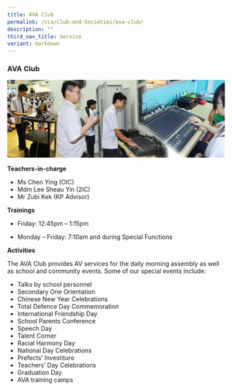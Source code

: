 ```yaml
---
title: AVA Club
permalink: /cca/Club-and-Societies/ava-club/
description: ""
third_nav_title: Service
variant: markdown
---
```

### AVA Club

<img src="/images/cca1.png" style="width:90%, align:left">


**Teachers-in-charge**

*   Ms Chen Ying (OIC)
*   Mdm Lee Sheau Yin (2IC)
*   Mr Zubi Kek (KP Advisor)


**Trainings**

* Friday:  12:45pm – 1:15pm

* Monday – Friday: 7:10am and during Special Functions

**Activities**

The AVA Club provides AV services for the daily morning assembly as well as school and community events. Some of our special events include:

*   Talks by school personnel
*   Secondary One Orientation
*   Chinese New Year Celebrations
*   Total Defence Day Commemoration
*   International Friendship Day
*   School Parents Conference
*   Speech Day
*   Talent Corner
*   Racial Harmony Day
*   National Day Celebrations
*   Prefects’ Investiture
*   Teachers’ Day Celebrations
*   Graduation Day
*   AVA training camps